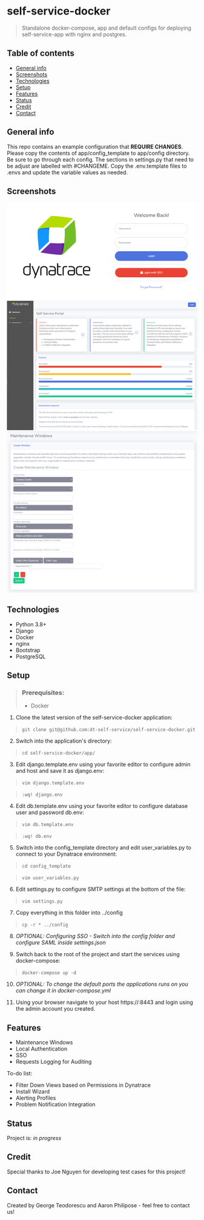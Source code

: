 # self-service-docker
> Standalone docker-compose, app and default configs for deploying self-service-app with nginx and postgres.

## Table of contents
* [General info](#general-info)
* [Screenshots](#screenshots)
* [Technologies](#technologies)
* [Setup](#setup)
* [Features](#features)
* [Status](#status)
* [Credit](#credit)
* [Contact](#contact)

## General info
This repo contains an example configuration that **REQUIRE CHANGES**.
Please copy the contents of app/config_template to app/config directory. Be sure to go through each config.
The sections in settings.py that need to be adjust are labelled with #CHANGEME.
Copy the .env.template files to .envs and update the variable values as needed.

## Screenshots
![Login](https://github.com/dt-self-service/self-service-app/blob/master/screenshots/login.PNG)
![Dashboard](https://github.com/dt-self-service/self-service-app/blob/master/screenshots/dashboard.PNG)
![Create Maintenance Window](https://github.com/dt-self-service/self-service-app/blob/master/screenshots/create-mwindow.PNG)

## Technologies
* Python 3.8+
* Django
* Docker
* nginx
* Bootstrap
* PostgreSQL

## Setup
> ### Prerequisites:
>
> - Docker

1. Clone the latest version of the self-service-docker application:

> `git clone git@github.com:dt-self-service/self-service-docker.git`

2. Switch into the application's directory:

> `cd self-service-docker/app/`

3. Edit django.template.env using your favorite editor to configure admin and host and save it as django.env:

> `vim django.template.env`

> `:wq! django.env`

4. Edit db.template.env using your favorite editor to configure database user and password db.env:

> `vim db.template.env`

> `:wq! db.env`

5. Switch into the config_template directory and edit user_variables.py to connect to your Dynatrace environment:

> `cd config_template`

> `vim user_variables.py`

6. Edit settings.py to configure SMTP settings at the bottom of the file:

> `vim settings.py`

7. Copy everything in this folder into ../config

> `cp -r * ../config`

8. *OPTIONAL: Configuring SSO - Switch into the config folder and configure SAML inside settings.json*

9. Switch back to the root of the project and start the services using docker-compose:

> `docker-compose up -d`

10. *OPTIONAL: To change the default ports the applications runs on you can change it in docker-compose.yml*

11. Using your browser navigate to your host https://<HOST>:8443 and login using the admin account you created.
  
## Features
* Maintenance Windows
* Local Authentication
* SSO
* Requests Logging for Auditing

To-do list:
* Filter Down Views based on Permissions in Dynatrace
* Install Wizard
* Alerting Profiles
* Problem Notification Integration

## Status
Project is: _in progress_

## Credit
Special thanks to Joe Nguyen for developing test cases for this project!

## Contact
Created by George Teodorescu and Aaron Philipose - feel free to contact us!
